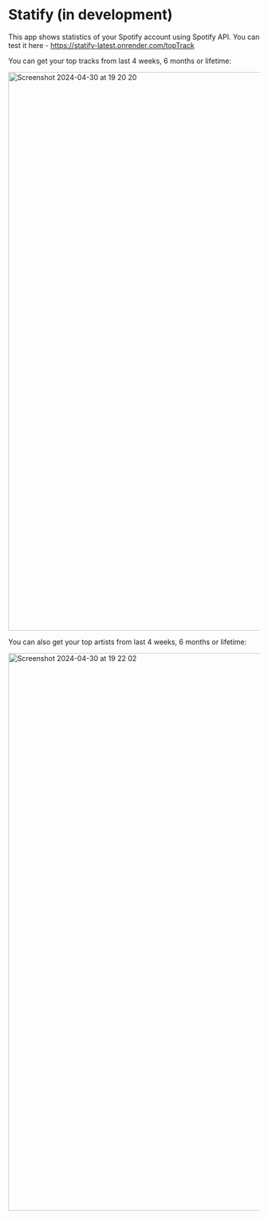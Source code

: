 # Statify (in development)
This app shows statistics of your Spotify account using Spotify API.
You can test it here - https://statify-latest.onrender.com/topTrack

You can get your top tracks from last 4 weeks, 6 months or lifetime:

<img width="1118" alt="Screenshot 2024-04-30 at 19 20 20" src="https://github.com/ExeRed/Statify/assets/94911912/68117aaf-b657-4639-9ecd-f2ff7a36deb8">


You can also get your top artists from last 4 weeks, 6 months or lifetime:

<img width="1116" alt="Screenshot 2024-04-30 at 19 22 02" src="https://github.com/ExeRed/Statify/assets/94911912/488e1eed-14ea-4205-899a-e9cbada0394c">
